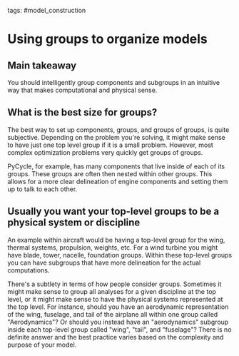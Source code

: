 tags: #model_construction

# Using groups to organize models

## Main takeaway
You should intelligently group components and subgroups in an intuitive way that makes computational and physical sense.

## What is the best size for groups?
The best way to set up components, groups, and groups of groups, is quite subjective. Depending on the problem you're solving, it might make sense to have just one top level group if it is a small problem. However, most complex optimization problems very quickly get groups of groups.

PyCycle, for example, has many components that live inside of each of its groups. These groups are often then nested within other groups. This allows for a more clear delineation of engine components and setting them up to talk to each other.

## Usually you want your top-level groups to be a physical system or discipline
An example within aircraft would be having a top-level group for the wing, thermal systems, propulsion, weights, etc. For a wind turbine you might have blade, tower, nacelle, foundation groups. Within these top-level groups you can have subgroups that have more delineation for the actual computations.

There's a subtlety in terms of how people consider groups. Sometimes it might make sense to group all analyses for a given discipline at the top level, or it might make sense to have the physical systems represented at the top level. For instance, should you have an aerodynamic representation of the wing, fuselage, and tail of the airplane all within one group called "Aerodynamics"? Or should you instead have an "aerodynamics" subgroup inside each top-level group called "wing", "tail", and "fuselage"? There is no definite answer and the best practice varies based on the complexity and purpose of your model.


